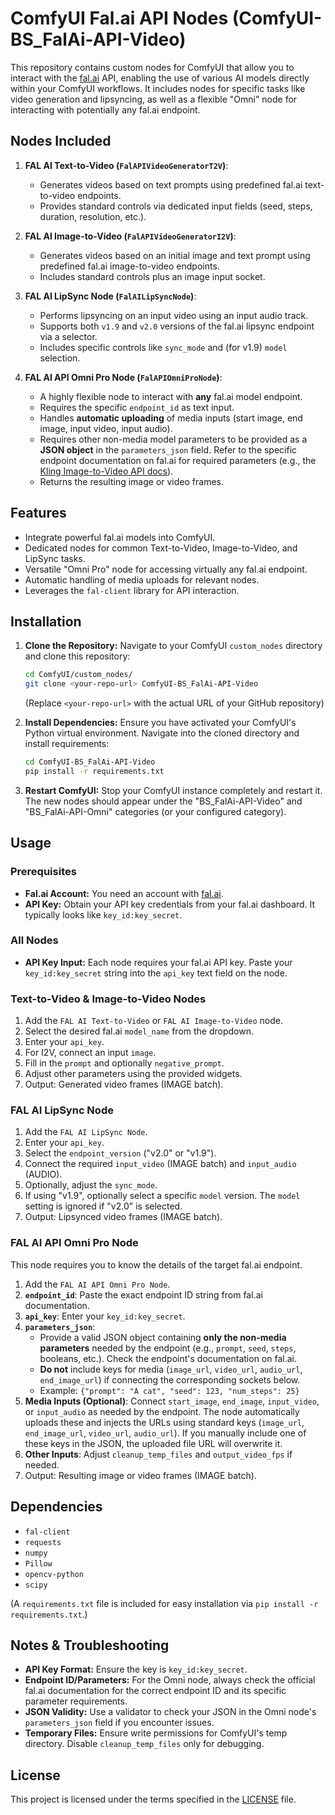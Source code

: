# ComfyUI Fal.ai API Nodes (ComfyUI-BS_FalAi-API-Video)

This repository contains custom nodes for ComfyUI that allow you to interact with the [fal.ai](https://fal.ai/) API, enabling the use of various AI models directly within your ComfyUI workflows. It includes nodes for specific tasks like video generation and lipsyncing, as well as a flexible "Omni" node for interacting with potentially any fal.ai endpoint.

## Nodes Included

1.  **FAL AI Text-to-Video (`FalAPIVideoGeneratorT2V`)**:
    *   Generates videos based on text prompts using predefined fal.ai text-to-video endpoints.
    *   Provides standard controls via dedicated input fields (seed, steps, duration, resolution, etc.).

2.  **FAL AI Image-to-Video (`FalAPIVideoGeneratorI2V`)**:
    *   Generates videos based on an initial image and text prompt using predefined fal.ai image-to-video endpoints.
    *   Includes standard controls plus an image input socket.

3.  **FAL AI LipSync Node (`FalAILipSyncNode`)**:
    *   Performs lipsyncing on an input video using an input audio track.
    *   Supports both `v1.9` and `v2.0` versions of the fal.ai lipsync endpoint via a selector.
    *   Includes specific controls like `sync_mode` and (for v1.9) `model` selection.

4.  **FAL AI API Omni Pro Node (`FalAPIOmniProNode`)**:
    *   A highly flexible node to interact with **any** fal.ai model endpoint.
    *   Requires the specific `endpoint_id` as text input.
    *   Handles **automatic uploading** of media inputs (start image, end image, input video, input audio).
    *   Requires other non-media model parameters to be provided as a **JSON object** in the `parameters_json` field. Refer to the specific endpoint documentation on fal.ai for required parameters (e.g., the [Kling Image-to-Video API docs](https://fal.ai/models/fal-ai/kling-video/v1/standard/image-to-video/api)).
    *   Returns the resulting image or video frames.

## Features

*   Integrate powerful fal.ai models into ComfyUI.
*   Dedicated nodes for common Text-to-Video, Image-to-Video, and LipSync tasks.
*   Versatile "Omni Pro" node for accessing virtually any fal.ai endpoint.
*   Automatic handling of media uploads for relevant nodes.
*   Leverages the `fal-client` library for API interaction.

## Installation

1.  **Clone the Repository:**
    Navigate to your ComfyUI `custom_nodes` directory and clone this repository:
    ```bash
    cd ComfyUI/custom_nodes/
    git clone <your-repo-url> ComfyUI-BS_FalAi-API-Video
    ```
    (Replace `<your-repo-url>` with the actual URL of your GitHub repository)

2.  **Install Dependencies:**
    Ensure you have activated your ComfyUI's Python virtual environment. Navigate into the cloned directory and install requirements:
    ```bash
    cd ComfyUI-BS_FalAi-API-Video
    pip install -r requirements.txt
    ```

3.  **Restart ComfyUI:** Stop your ComfyUI instance completely and restart it. The new nodes should appear under the "BS_FalAi-API-Video" and "BS_FalAi-API-Omni" categories (or your configured category).

## Usage

### Prerequisites

*   **Fal.ai Account:** You need an account with [fal.ai](https://fal.ai/).
*   **API Key:** Obtain your API key credentials from your fal.ai dashboard. It typically looks like `key_id:key_secret`.

### All Nodes

*   **API Key Input:** Each node requires your fal.ai API key. Paste your `key_id:key_secret` string into the `api_key` text field on the node.

### Text-to-Video & Image-to-Video Nodes

1.  Add the `FAL AI Text-to-Video` or `FAL AI Image-to-Video` node.
2.  Select the desired fal.ai `model_name` from the dropdown.
3.  Enter your `api_key`.
4.  For I2V, connect an input `image`.
5.  Fill in the `prompt` and optionally `negative_prompt`.
6.  Adjust other parameters using the provided widgets.
7.  Output: Generated video frames (IMAGE batch).

### FAL AI LipSync Node

1.  Add the `FAL AI LipSync Node`.
2.  Enter your `api_key`.
3.  Select the `endpoint_version` ("v2.0" or "v1.9").
4.  Connect the required `input_video` (IMAGE batch) and `input_audio` (AUDIO).
5.  Optionally, adjust the `sync_mode`.
6.  If using "v1.9", optionally select a specific `model` version. The `model` setting is ignored if "v2.0" is selected.
7.  Output: Lipsynced video frames (IMAGE batch).

### FAL AI API Omni Pro Node

This node requires you to know the details of the target fal.ai endpoint.

1.  Add the `FAL AI API Omni Pro Node`.
2.  **`endpoint_id`**: Paste the exact endpoint ID string from fal.ai documentation.
3.  **`api_key`**: Enter your `key_id:key_secret`.
4.  **`parameters_json`**:
    *   Provide a valid JSON object containing **only the non-media parameters** needed by the endpoint (e.g., `prompt`, `seed`, `steps`, booleans, etc.). Check the endpoint's documentation on fal.ai.
    *   **Do not** include keys for media (`image_url`, `video_url`, `audio_url`, `end_image_url`) if connecting the corresponding sockets below.
    *   Example: `{"prompt": "A cat", "seed": 123, "num_steps": 25}`
5.  **Media Inputs (Optional)**: Connect `start_image`, `end_image`, `input_video`, or `input_audio` as needed by the endpoint. The node automatically uploads these and injects the URLs using standard keys (`image_url`, `end_image_url`, `video_url`, `audio_url`). If you manually include one of these keys in the JSON, the uploaded file URL will overwrite it.
6.  **Other Inputs**: Adjust `cleanup_temp_files` and `output_video_fps` if needed.
7.  Output: Resulting image or video frames (IMAGE batch).

## Dependencies

*   `fal-client`
*   `requests`
*   `numpy`
*   `Pillow`
*   `opencv-python`
*   `scipy`

(A `requirements.txt` file is included for easy installation via `pip install -r requirements.txt`.)

## Notes & Troubleshooting

*   **API Key Format:** Ensure the key is `key_id:key_secret`.
*   **Endpoint ID/Parameters:** For the Omni node, always check the official fal.ai documentation for the correct endpoint ID and its specific parameter requirements.
*   **JSON Validity:** Use a validator to check your JSON in the Omni node's `parameters_json` field if you encounter issues.
*   **Temporary Files:** Ensure write permissions for ComfyUI's temp directory. Disable `cleanup_temp_files` only for debugging.

## License

This project is licensed under the terms specified in the [LICENSE](LICENSE) file.
